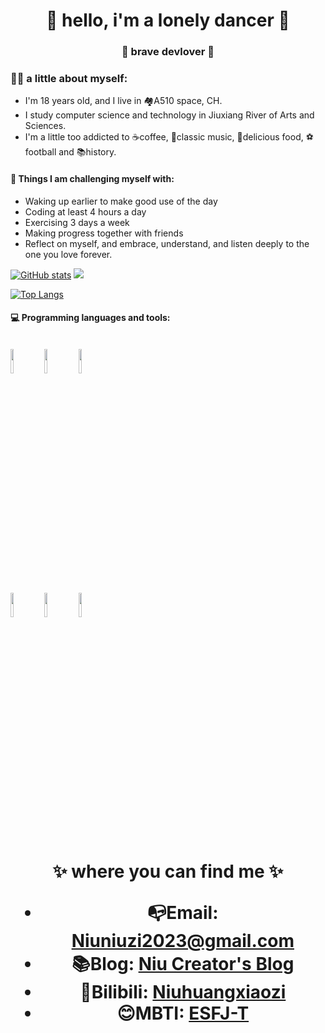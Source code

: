 <h1 align="center"> 🤩 hello, i'm a lonely dancer 🤩 </h1>
<h3 align="center">🚀 brave devlover 🚀</h3>

### 🏌️‍♂️ a little about myself:

- I'm 18 years old, and I live in 🏘️A510 space, CH.
- I study computer science and technology in Jiuxiang River of Arts and Sciences.
- I'm a little too addicted to ☕coffee, 🎻classic music, 🥞delicious food, ⚽football and 📚history.

#### :muscle: Things I am challenging myself with:
- Waking up earlier to make good use of the day
- Coding at least 4 hours a day
- Exercising 3 days a week
- Making progress together with friends
- Reflect on myself, and embrace, understand, and listen deeply to the one you love forever.
  
[![GitHub stats](https://github-readme-stats.vercel.app/api?username=Niuhuangxiaozi&count_private=true&show_icons=true&theme=ambient_gradient&hide=issues)](https://niuhuangxiaozi.github.io/)  [![](https://stats.justsong.cn/api/leetcode?username=Niuhuangxiaozi&cn_username=chi-chu-zai-lu-kou&card_width=300px)](https://niuhuangxiaozi.github.io/)

[![Top Langs](https://github-readme-stats.vercel.app/api/top-langs/?username=Niuhuangxiaozi&hide=html,assembly,CSS,SCSS,JavaScript&layout=compact&card_width=465px)](https://niuhuangxiaozi.github.io/)

#### :computer: Programming languages and tools:
<p>
<br />
<code><img width="10%" src="https://www.vectorlogo.zone/logos/mongodb/mongodb-ar21.svg"></code>
<code><img width="10%" src="https://www.vectorlogo.zone/logos/qtio/qtio-ar21.svg"></code>
<code><img width="10%" src="https://www.vectorlogo.zone/logos/pytorch/pytorch-ar21.svg"></code>
<br />
<code><img width="10%" src="https://www.vectorlogo.zone/logos/apache_spark/apache_spark-ar21.svg"></code>
<code><img width="10%" src="https://www.vectorlogo.zone/logos/apache_hadoop/apache_hadoop-ar21.svg"></code>
<code><img width="10%" src="https://www.vectorlogo.zone/logos/git-scm/git-scm-ar21.svg"></code>
</p>

<h1 align="center">
✨ where you can find me ✨

- :mailbox_with_no_mail:Email:  Niuniuzi2023@gmail.com
- :books:Blog:  [Niu Creator's Blog](https://niuhuangxiaozi.github.io/)
- 🐯Bilibili:  [Niuhuangxiaozi](https://space.bilibili.com/691242122?spm_id_from=333.788.0.0)
- 😊MBTI:  [ESFJ-T](https://www.16personalities.com/ch/%E7%BB%93%E6%9E%9C/esfj-t/x/pivl1ebjs)
  </h1>


<!--
**Niuhuangxiaozi/Niuhuangxiaozi** is a ✨ _special_ ✨ repository because its `README.md` (this file) appears on your GitHub profile.

Here are some ideas to get you started:

- 🔭 I’m currently working on the earth.
- 🌱 I’m currently learning how to change the world.
- 💬 Ask me about computer science.
-->

